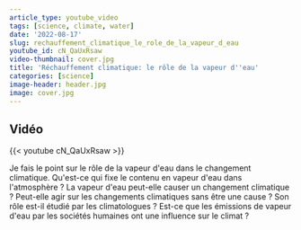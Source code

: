 ```yaml
---
article_type: youtube_video
tags: [science, climate, water]
date: '2022-08-17'
slug: rechauffement_climatique_le_role_de_la_vapeur_d_eau
youtube_id: cN_QaUxRsaw
video-thumbnail: cover.jpg
title: 'Réchauffement climatique: le rôle de la vapeur d''eau'
categories: [science]
image-header: header.jpg
image: cover.jpg
---
```


## Vidéo

{{< youtube cN_QaUxRsaw >}}

Je fais le point sur le rôle de la vapeur d'eau dans le changement climatique. Qu'est-ce qui fixe le contenu en vapeur d'eau dans l'atmosphère ? La vapeur d'eau peut-elle causer un changement climatique ? Peut-elle agir sur les changements climatiques sans être une cause ? Son rôle est-il étudié par les climatologues ? Est-ce que les émissions de vapeur d'eau par les sociétés humaines ont une influence sur le climat ?